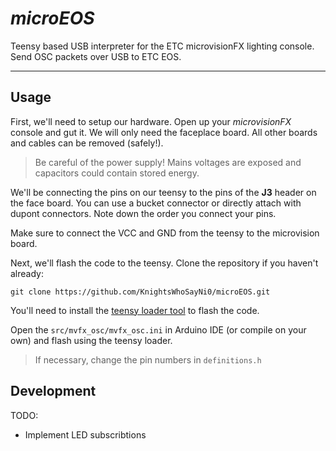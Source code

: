 # *microEOS*

Teensy based USB interpreter for the ETC microvisionFX lighting console. Send OSC packets over USB to ETC EOS.

___

## Usage
First, we'll need to setup our hardware. Open up your *microvisionFX* console and gut it. We will only need the faceplace board. All other boards and cables can be removed (safely!).

> Be careful of the power supply! Mains voltages are exposed and capacitors could contain stored energy.

We'll be connecting the pins on our teensy to the pins of the **J3** header on the face board. You can use a bucket connector or directly attach with dupont connectors. Note down the order you connect your pins.
<!-- todo: make pin table -->

Make sure to connect the VCC and GND from the teensy to the microvision board.

Next, we'll flash the code to the teensy. Clone the repository if you haven't already:

```
git clone https://github.com/KnightsWhoSayNi0/microEOS.git
```

You'll need to install the [teensy loader tool](https://www.pjrc.com/teensy/loader.html) to flash the code.

Open the `src/mvfx_osc/mvfx_osc.ini` in Arduino IDE (or compile on your own) and flash using the teensy loader.

> If necessary, change the pin numbers in `definitions.h`

## Development

TODO:
- Implement LED subscribtions


